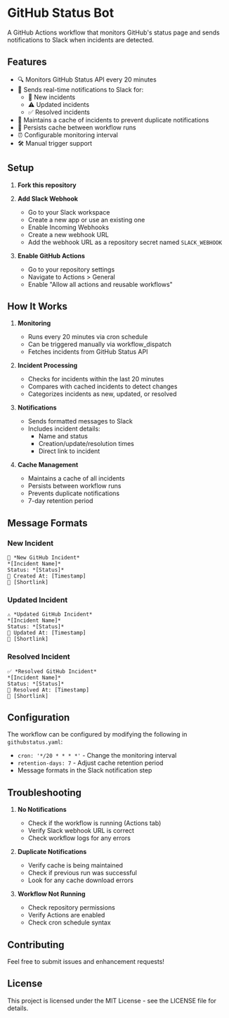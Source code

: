 # GitHub Status Bot

A GitHub Actions workflow that monitors GitHub's status page and sends notifications to Slack when incidents are detected.

## Features

- 🔍 Monitors GitHub Status API every 20 minutes
- 🔔 Sends real-time notifications to Slack for:
  - 🚨 New incidents
  - ⚠️ Updated incidents
  - ✅ Resolved incidents
- 💾 Maintains a cache of incidents to prevent duplicate notifications
- 🔄 Persists cache between workflow runs
- ⏰ Configurable monitoring interval
- 🛠️ Manual trigger support

## Setup

1. **Fork this repository**

2. **Add Slack Webhook**
   - Go to your Slack workspace
   - Create a new app or use an existing one
   - Enable Incoming Webhooks
   - Create a new webhook URL
   - Add the webhook URL as a repository secret named `SLACK_WEBHOOK`

3. **Enable GitHub Actions**
   - Go to your repository settings
   - Navigate to Actions > General
   - Enable "Allow all actions and reusable workflows"

## How It Works

1. **Monitoring**
   - Runs every 20 minutes via cron schedule
   - Can be triggered manually via workflow_dispatch
   - Fetches incidents from GitHub Status API

2. **Incident Processing**
   - Checks for incidents within the last 20 minutes
   - Compares with cached incidents to detect changes
   - Categorizes incidents as new, updated, or resolved

3. **Notifications**
   - Sends formatted messages to Slack
   - Includes incident details:
     - Name and status
     - Creation/update/resolution times
     - Direct link to incident

4. **Cache Management**
   - Maintains a cache of all incidents
   - Persists between workflow runs
   - Prevents duplicate notifications
   - 7-day retention period

## Message Formats

### New Incident
```
🚨 *New GitHub Incident*
*[Incident Name]*
Status: *[Status]*
📅 Created At: [Timestamp]
🔗 [Shortlink]
```

### Updated Incident
```
⚠️ *Updated GitHub Incident*
*[Incident Name]*
Status: *[Status]*
📅 Updated At: [Timestamp]
🔗 [Shortlink]
```

### Resolved Incident
```
✅ *Resolved GitHub Incident*
*[Incident Name]*
Status: *[Status]*
📅 Resolved At: [Timestamp]
🔗 [Shortlink]
```

## Configuration

The workflow can be configured by modifying the following in `githubstatus.yaml`:

- `cron: '*/20 * * * *'` - Change the monitoring interval
- `retention-days: 7` - Adjust cache retention period
- Message formats in the Slack notification step

## Troubleshooting

1. **No Notifications**
   - Check if the workflow is running (Actions tab)
   - Verify Slack webhook URL is correct
   - Check workflow logs for any errors

2. **Duplicate Notifications**
   - Verify cache is being maintained
   - Check if previous run was successful
   - Look for any cache download errors

3. **Workflow Not Running**
   - Check repository permissions
   - Verify Actions are enabled
   - Check cron schedule syntax

## Contributing

Feel free to submit issues and enhancement requests!

## License

This project is licensed under the MIT License - see the LICENSE file for details. 